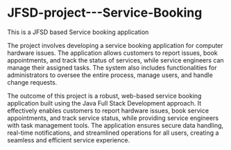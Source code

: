 # JFSD-project---Service-Booking
This is a JFSD based Service booking application 

The project involves developing a service booking application for computer hardware issues. The application allows customers to report issues, book appointments, 
and track the status of services, while service engineers can manage their assigned tasks. The system also includes functionalities for administrators to oversee the entire process,
manage users, and handle change requests.

The outcome of this project is a robust, web-based service booking application built using the Java Full Stack Development approach. 
It effectively enables customers to report hardware issues, book service appointments, and track service status, while providing service engineers with task management tools. 
The application ensures secure data handling, real-time notifications, and streamlined operations for all users, creating a seamless and efficient service experience.
